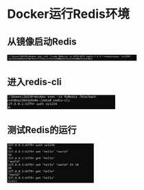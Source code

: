 # Docker运行Redis环境

## 从镜像启动Redis
<img src="img/dockerStartRedis.png" alt="startRedis" width="60%">

## 进入redis-cli
<img src="img/dockerRunRedisCli.png" alt="runRedisCli" width="50%">

## 测试Redis的运行
<img src="img/dockerUseRedis.png" alt="useRedis" width="40%">
